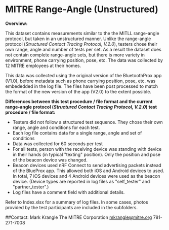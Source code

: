 # MITRE Range-Angle (Unstructured)

**Overview:**

This dataset contains measurements similar to the the MITLL range-angle protocol, but taken in an unstructured manner.  Unlike the range-angle protocol (_Structured Contact Tracing Protocol, V.2.0_), testers chose their own range, angle and number of tests per set.  As a result the dataset does not contain complete range-angle sets, but there is more variety in environment, phone carrying position, pose, etc.  The data was collected by 12 MITRE employees at their homes.

This data was collected using the original version of the BluetoothProx app (V1.0), before metadata such as phone carrying position, pose, etc. was embededded in the log file.  The files have been post processed to match the format of the new version of the app (V2.0) to the extent possible.

**Differences between this test procedure / file format and the current range-angle protocol (_Structured Contact Tracing Protocol, V.2.0_) test procedure / file format:**

- Testers did not follow a structured test sequence.  They chose their own range, angle and conditions for each test.
- Each log file contains data for a single range, angle and set of conditions
- Data was collected for 60 seconds per test
- For all tests, person with the receiving device was standing with device in their hands (in typical "texting" position).  Only the position and pose of the beacon device was changed.
- Beacon devices used nRF Connect to send advertising packets instead of the BlueProx app.  This allowed both iOS and Android devices to used.  In total, 7 iOS devices and 4 Android devices were used as the beacon device.  (Device types are reported in log files as "self_tester" and "partner_tester".)
- Log files have a comment field with additional details.

Refer to Index.xlsx for a summary of log files.  In some cases, photos provided by the test participants are included in the subfolders.

##Contact:
	Mark Krangle
	The MITRE Corporation
	mkrangle@mitre.org
	781-271-7008
